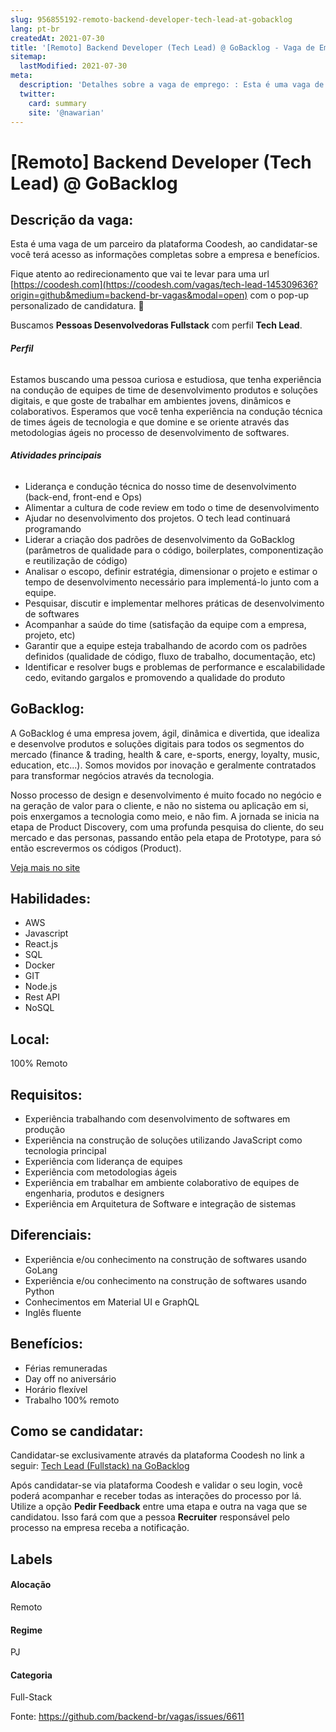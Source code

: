 ```yaml
---
slug: 956855192-remoto-backend-developer-tech-lead-at-gobacklog
lang: pt-br
createdAt: 2021-07-30
title: '[Remoto] Backend Developer (Tech Lead) @ GoBacklog - Vaga de Emprego'
sitemap:
  lastModified: 2021-07-30
meta:
  description: 'Detalhes sobre a vaga de emprego: : Esta é uma vaga de um parceiro da plataforma Coodesh, ao candidatar-se você terá acesso as informações completas sobre a empresa e benefícios.  Fique atento ao redirecionamento que vai te levar para uma url [https://coodesh.com](https://coodesh.com/vagas/tech-lead-145309636?origin=github&medium=backend-br-vagas&modal=open) com o pop-up personalizado de candidatura. 👋 <p>Buscamos <strong>Pessoas Desenvolvedoras Fullstack</strong> com perfil <strong>Tech Lead</strong>.</p> <h6><strong>Perfil</strong></h6> <p>Estamos buscando uma pessoa curiosa e estudiosa, que tenha experiência na condução de equipes de time de desenvolvimento produtos e soluções digitais, e que goste de trabalhar em ambientes jovens, dinâmicos e colaborativos. Esperamos que você tenha experiência na condução técnica de times ágeis de tecnologia e que domine e se oriente através das metodologias ágeis no processo de desenvolvimento de softwares.</p> <h6><strong>Atividades principais</strong></h6> <ul> <li>Liderança e condução técnica do nosso time de desenvolvimento (back-end, front-end e Ops)</li> <li>Alimentar a cultura de code review em todo o time de desenvolvimento</li> <li>Ajudar no desenvolvimento dos projetos. O tech lead continuará programando</li> <li>Liderar a criação dos padrões de desenvolvimento da GoBacklog (parâmetros de qualidade para o código, boilerplates, componentização e reutilização de código)</li> <li>Analisar o escopo, definir estratégia, dimensionar o projeto e estimar o tempo de desenvolvimento necessário para implementá-lo junto com a equipe.</li> <li>Pesquisar, discutir e implementar melhores práticas de desenvolvimento de softwares&nbsp;</li> <li>Acompanhar a saúde do time (satisfação da equipe com a empresa, projeto, etc)</li> <li>Garantir que a equipe esteja trabalhando de acordo com os padrões definidos (qualidade de código, fluxo de trabalho, documentação, etc)</li> <li>Identificar e resolver bugs e problemas de performance e escalabilidade cedo, evitando gargalos e promovendo a qualidade do produto</li> </ul> <p></p>'
  twitter:
    card: summary
    site: '@nawarian'
---
```


# [Remoto] Backend Developer (Tech Lead) @ GoBacklog

## Descrição da vaga: 
Esta é uma vaga de um parceiro da plataforma Coodesh, ao candidatar-se você terá acesso as informações completas sobre a empresa e benefícios.


Fique atento ao redirecionamento que vai te levar para uma url [https://coodesh.com](https://coodesh.com/vagas/tech-lead-145309636?origin=github&medium=backend-br-vagas&modal=open) com o pop-up personalizado de candidatura. 👋
<p>Buscamos <strong>Pessoas Desenvolvedoras Fullstack</strong> com perfil <strong>Tech Lead</strong>.</p>
<h6><strong>Perfil</strong></h6>
<p>Estamos buscando uma pessoa curiosa e estudiosa, que tenha experiência na condução de equipes de time de desenvolvimento produtos e soluções digitais, e que goste de trabalhar em ambientes jovens, dinâmicos e colaborativos. Esperamos que você tenha experiência na condução técnica de times ágeis de tecnologia e que domine e se oriente através das metodologias ágeis no processo de desenvolvimento de softwares.</p>
<h6><strong>Atividades principais</strong></h6>
<ul>
<li>Liderança e condução técnica do nosso time de desenvolvimento (back-end, front-end e Ops)</li>
<li>Alimentar a cultura de code review em todo o time de desenvolvimento</li>
<li>Ajudar no desenvolvimento dos projetos. O tech lead continuará programando</li>
<li>Liderar a criação dos padrões de desenvolvimento da GoBacklog (parâmetros de qualidade para o código, boilerplates, componentização e reutilização de código)</li>
<li>Analisar o escopo, definir estratégia, dimensionar o projeto e estimar o tempo de desenvolvimento necessário para implementá-lo junto com a equipe.</li>
<li>Pesquisar, discutir e implementar melhores práticas de desenvolvimento de softwares&nbsp;</li>
<li>Acompanhar a saúde do time (satisfação da equipe com a empresa, projeto, etc)</li>
<li>Garantir que a equipe esteja trabalhando de acordo com os padrões definidos (qualidade de código, fluxo de trabalho, documentação, etc)</li>
<li>Identificar e resolver bugs e problemas de performance e escalabilidade cedo, evitando gargalos e promovendo a qualidade do produto</li>
</ul>
<p></p>

## GoBacklog: 
 <p>A GoBacklog é uma empresa jovem, ágil, dinâmica e divertida, que idealiza e desenvolve produtos e soluções digitais para todos os segmentos do mercado (finance &amp; trading, health &amp; care, e-sports, energy, loyalty, music, education, etc...). Somos movidos por inovação e geralmente contratados para transformar negócios através da tecnologia.</p>
<p>Nosso processo de design e desenvolvimento é muito focado no negócio e na geração de valor para o cliente, e não no sistema ou aplicação em si, pois enxergamos a tecnologia como meio, e não fim. A jornada se inicia na etapa de Product Discovery, com uma profunda pesquisa do cliente, do seu mercado e das personas, passando então pela etapa de Prototype, para só então escrevermos os códigos (Product).</p><a href='https://coodesh.com/empresas/gobacklog'>Veja mais no site</a>

 ## Habilidades: 
 - AWS 
- Javascript 
- React.js 
- SQL 
- Docker 
- GIT 
- Node.js 
- Rest API 
- NoSQL
## Local: 
 100% Remoto
## Requisitos: 
 - Experiência trabalhando com desenvolvimento de softwares em produção 
- Experiência na construção de soluções utilizando JavaScript como tecnologia principal 
- Experiência com liderança de equipes 
- Experiência com metodologias ágeis 
- Experiência em trabalhar em ambiente colaborativo de equipes de engenharia, produtos e designers 
- Experiência em Arquitetura de Software e integração de sistemas
## Diferenciais: 
 - Experiência e/ou conhecimento na construção de softwares usando GoLang 
- Experiência e/ou conhecimento na construção de softwares usando Python 
- Conhecimentos em Material UI e GraphQL 
- Inglês fluente
## Benefícios: 
 - Férias remuneradas 
- Day off no aniversário 
- Horário flexível 
- Trabalho 100% remoto
## Como se candidatar:
Candidatar-se exclusivamente através da plataforma Coodesh no link a seguir: [Tech Lead (Fullstack) na GoBacklog](https://coodesh.com/vagas/tech-lead-145309636?origin=github&medium=backend-br-vagas&modal=open)


Após candidatar-se via plataforma Coodesh e validar o seu login, você poderá acompanhar e receber todas as interações do processo por lá. Utilize a opção **Pedir Feedback** entre uma etapa e outra na vaga que se candidatou. Isso fará com que a pessoa **Recruiter** responsável pelo processo na empresa receba a notificação.
## Labels
#### Alocação
Remoto
#### Regime
PJ
#### Categoria
Full-Stack

Fonte: https://github.com/backend-br/vagas/issues/6611